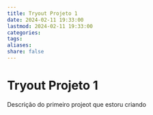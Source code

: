 ```yaml
---
title: Tryout Projeto 1
date: 2024-02-11 19:33:00
lastmod: 2024-02-11 19:33:00
categories: 
tags: 
aliases: 
share: false
---
```


# Tryout Projeto 1

Descrição do primeiro projeot que estoru criando 